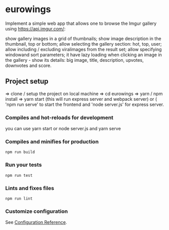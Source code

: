 # eurowings

Implement a simple web app that allows one to browse the Imgur gallery using https://api.imgur.com/:

show gallery images in a grid of thumbnails;
show image description in the thumbnail, top or bottom;
allow selecting the gallery section: hot, top, user;
allow including / excluding viralimages from the result set;
allow specifying windowand sort parameters;
it have lazy loading
when clicking an image in the gallery - show its details: big image, title, description, upvotes, downvotes and score.

## Project setup

=> clone / setup the project on local machine
=> cd eurowings
=> yarn / npm install
=> yarn start (this will run express server and webpack server) or ( 'npm run serve' to start the frontend and 'node server.js' for express server.


### Compiles and hot-reloads for development

you can use yarn start or node server.js and yarn serve

### Compiles and minifies for production

```
npm run build
```

### Run your tests

```
npm run test
```

### Lints and fixes files

```
npm run lint
```

### Customize configuration

See [Configuration Reference](https://cli.vuejs.org/config/).

